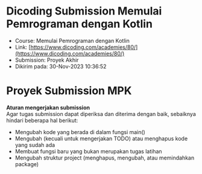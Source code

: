 # Dicoding Submission Memulai Pemrograman dengan Kotlin
- Course: Memulai Pemrograman dengan Kotlin
- Link: [https://www.dicoding.com/academies/80/](https://www.dicoding.com/academies/80/)
- Submission: Proyek Akhir
- Dikirim pada: 30-Nov-2023 10:36:52


# Proyek Submission MPK 

**Aturan mengerjakan submission**<br>
Agar tugas submission dapat diperiksa dan diterima dengan baik, sebaiknya hindari beberapa hal berikut:

- Mengubah kode yang berada di dalam fungsi main()
- Mengubah (kecuali untuk mengerjakan TODO) atau menghapus kode yang sudah ada
- Membuat fungsi baru yang bukan merupakan tugas latihan
- Mengubah struktur project (menghapus, mengubah, atau memindahkan package)
